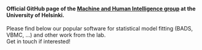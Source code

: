 #### Official GitHub page of the [Machine and Human Intelligence group](https://www.helsinki.fi/en/researchgroups/machine-and-human-intelligence) at the University of Helsinki.  
Please find below our popular software for statistical model fitting (BADS, VBMC, ...) and other work from the lab.  
Get in touch if interested!
